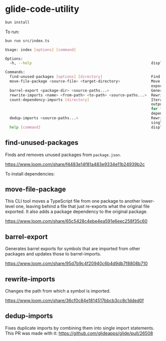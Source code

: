 # glide-code-utility

```bash
bun install
```

To run:

```bash
bun run src/index.ts

Usage: index [options] [command]

Options:
  -h, --help                                                      display help for command

Commands:
  find-unused-packages [options] [directory]                      Find unused packages in a project directory
  move-file-package <source-file> <target-directory>              Move a file to a package directory and update its
                                                                  exports
  barrel-export <package-dir> <source-paths...>                   Generate a barrel export for a package
  rewrite-imports <name> <from-path> <to-path> <source-paths...>  Rewrite import paths in a project
  count-dependency-imports [directory]                            Iterates through each package dependencies with nx
                                                                  output and counts the imports of each one.  Useful
                                                                  for finding instances of light imports where
                                                                  dependencies could be moved.
  dedup-imports <source-paths...>                                 Rewrites multiple imports of the same package to a
                                                                  single import
  help [command]                                                  display help for command
```

## find-unused-packages

Finds and removes unused packages from `package.json`.

https://www.loom.com/share/f4483e14f81a483e9334e11b24939b2c

To install dependencies:

## move-file-package

This CLI tool moves a TypeScript file from one package to another lower-level
one, leaving behind a file that just re-exports what the original file
exported. It also adds a package dependency to the original package.

https://www.loom.com/share/65c5428c4ebe4ea591e6eec258f35c60

## barrel-export

Generates barrel exports for symbols that are imported from other packages and
updates those to barrel-imports.

https://www.loom.com/share/95d7b9c4f20940c6b4d9db7f8808b710

## rewrite-imports

Changes the path from which a symbol is imported.

https://www.loom.com/share/36cf0c84e1814517bbcb3cc8c1dded0f

## dedup-imports

Fixes duplicate imports by combining them into single import statements.  This
PR was made with it: https://github.com/glideapps/glide/pull/26508